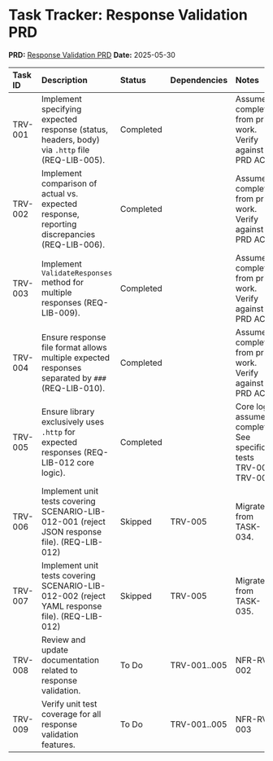 # Task Tracker: Response Validation PRD

**PRD:** [Response Validation PRD](./response_validation_prd.md)
**Date:** 2025-05-30

| Task ID | Description                                                                                                | Status    | Dependencies | Notes                                                              |
| :------ | :--------------------------------------------------------------------------------------------------------- | :-------- | :----------- | :----------------------------------------------------------------- |
| TRV-001 | Implement specifying expected response (status, headers, body) via `.http` file (REQ-LIB-005).               | Completed |              | Assumed completed from prior work. Verify against PRD ACs.       |
| TRV-002 | Implement comparison of actual vs. expected response, reporting discrepancies (REQ-LIB-006).                 | Completed |              | Assumed completed from prior work. Verify against PRD ACs.       |
| TRV-003 | Implement `ValidateResponses` method for multiple responses (REQ-LIB-009).                                   | Completed |              | Assumed completed from prior work. Verify against PRD ACs.       |
| TRV-004 | Ensure response file format allows multiple expected responses separated by `###` (REQ-LIB-010).             | Completed |              | Assumed completed from prior work. Verify against PRD ACs.       |
| TRV-005 | Ensure library exclusively uses `.http` for expected responses (REQ-LIB-012 core logic).                     | Completed |              | Core logic assumed complete. See specific tests TRV-006, TRV-007.|
| TRV-006 | Implement unit tests covering SCENARIO-LIB-012-001 (reject JSON response file). (REQ-LIB-012)                | Skipped   | TRV-005      | Migrated from TASK-034.                                          |
| TRV-007 | Implement unit tests covering SCENARIO-LIB-012-002 (reject YAML response file). (REQ-LIB-012)               | Skipped   | TRV-005      | Migrated from TASK-035.                                          |
| TRV-008 | Review and update documentation related to response validation.                                              | To Do     | TRV-001..005 | NFR-RV-002                                                       |
| TRV-009 | Verify unit test coverage for all response validation features.                                              | To Do     | TRV-001..005 | NFR-RV-003                                                       | 
